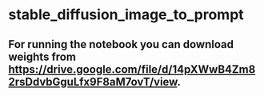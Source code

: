 # stable_diffusion_image_to_prompt
## For running the notebook you can download weights from https://drive.google.com/file/d/14pXWwB4Zm82rsDdvbGguLfx9F8aM7ovT/view.
